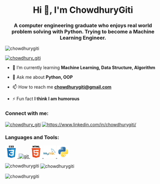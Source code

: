 
<h1 align="center">Hi 👋, I'm ChowdhuryGiti</h1>
<h3 align="center"> A computer engineering graduate who enjoys real world problem solving with Python. Trying to become a Machine Learning Engineer.</h3>


<p align="left"> <img src="https://komarev.com/ghpvc/?username=chowdhurygiti&label=Profile%20views&color=0e75b6&style=flat" alt="chowdhurygiti" /> </p>

<p align="left"> <a href="https://twitter.com/chowdhury_giti" target="blank"><img src="https://img.shields.io/twitter/follow/chowdhury_giti?logo=twitter&style=for-the-badge" alt="chowdhury_giti" /></a> </p>

- 🌱 I’m currently learning **Machine Learning, Data Structure, Algorithm**

- 💬 Ask me about **Python, OOP**

- 📫 How to reach me **chowdhurygiti@gmail.com**

- ⚡ Fun fact **I think I am humorous**

<h3 align="left">Connect with me:</h3>
<p align="left">
<a href="https://twitter.com/chowdhury_giti" target="blank"><img align="center" src="https://raw.githubusercontent.com/rahuldkjain/github-profile-readme-generator/master/src/images/icons/Social/twitter.svg" alt="chowdhury_giti" height="30" width="40" /></a>
<a href="https://linkedin.com/in/https://www.linkedin.com/in/chowdhurygiti/" target="blank"><img align="center" src="https://raw.githubusercontent.com/rahuldkjain/github-profile-readme-generator/master/src/images/icons/Social/linked-in-alt.svg" alt="https://www.linkedin.com/in/chowdhurygiti/" height="30" width="40" /></a>
</p>

<h3 align="left">Languages and Tools:</h3>
<p align="left"> <a href="https://www.w3schools.com/css/" target="_blank" rel="noreferrer"> <img src="https://raw.githubusercontent.com/devicons/devicon/master/icons/css3/css3-original-wordmark.svg" alt="css3" width="40" height="40"/> </a> <a href="https://git-scm.com/" target="_blank" rel="noreferrer"> <img src="https://www.vectorlogo.zone/logos/git-scm/git-scm-icon.svg" alt="git" width="40" height="40"/> </a> <a href="https://www.w3.org/html/" target="_blank" rel="noreferrer"> <img src="https://raw.githubusercontent.com/devicons/devicon/master/icons/html5/html5-original-wordmark.svg" alt="html5" width="40" height="40"/> </a> <a href="https://www.mysql.com/" target="_blank" rel="noreferrer"> <img src="https://raw.githubusercontent.com/devicons/devicon/master/icons/mysql/mysql-original-wordmark.svg" alt="mysql" width="40" height="40"/> </a> <a href="https://www.python.org" target="_blank" rel="noreferrer"> <img src="https://raw.githubusercontent.com/devicons/devicon/master/icons/python/python-original.svg" alt="python" width="40" height="40"/> </a> </p>

<p><img align="left" src="https://github-readme-stats.vercel.app/api/top-langs?username=chowdhurygiti&show_icons=true&locale=en&layout=compact" alt="chowdhurygiti" /></p>

<p>&nbsp;<img align="center" src="https://github-readme-stats.vercel.app/api?username=chowdhurygiti&show_icons=true&locale=en" alt="chowdhurygiti" /></p>

<p><img align="center" src="https://github-readme-streak-stats.herokuapp.com/?user=chowdhurygiti&" alt="chowdhurygiti" /></p>
